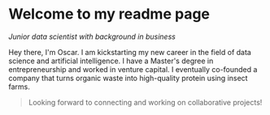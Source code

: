 # Welcome to my readme page

_Junior data scientist with background in business_

Hey there, I'm Oscar. I am kickstarting my new career in the field of data science and artificial intelligence. I have a Master's degree in entrepreneurship and worked in venture capital. I eventually co-founded a company that turns organic waste into high-quality protein using insect farms.

> Looking forward to connecting and working on collaborative projects!
